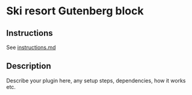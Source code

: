 # Ski resort Gutenberg block

## Instructions
See [instructions.md](instructions.md)

## Description
Describe your plugin here, any setup steps, dependencies, how it works etc.
